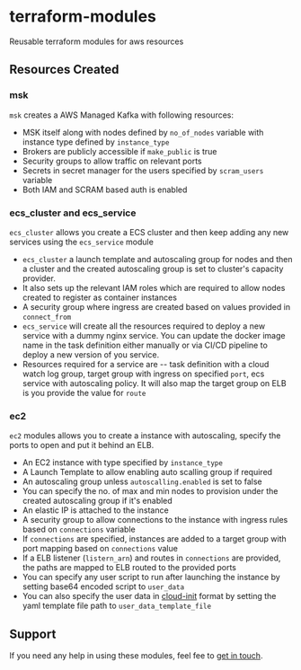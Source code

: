 # terraform-modules
Reusable terraform modules for aws resources

## Resources Created

### msk

`msk` creates a AWS Managed Kafka with following resources:
- MSK itself along with nodes defined by `no_of_nodes` variable with instance type defined by `instance_type`
- Brokers are publicly accessible if `make_public` is true
- Security groups to allow traffic on relevant ports
- Secrets in secret manager for the users specified by `scram_users` variable
- Both IAM and SCRAM based auth is enabled

### ecs_cluster and ecs_service

`ecs_cluster` allows you create a ECS cluster and then keep adding any new services using the `ecs_service` module
- `ecs_cluster` a launch template and autoscaling group for nodes and then a cluster and the created autoscaling group is set to cluster's capacity provider.
- It also sets up the relevant IAM roles which are required to allow nodes created to register as container instances
- A security group where ingress are created based on values provided in `connect_from`
- `ecs_service` will create all the resources required to deploy a new service with a dummy nginx service. You can update the docker image name in the task definition either manually or via CI/CD pipeline to deploy a new version of you service.
- Resources required for a service are -- task definition with a cloud watch log group, target group with ingress on specified `port`, ecs service with autoscaling policy. It will also map the target group on ELB is you provide the value for `route`

### ec2

`ec2` modules allows you to create a instance with autoscaling, specify the ports to open and put it behind an ELB.
- An EC2 instance with type specified by `instance_type`
- A Launch Template to allow enabling auto scalling group if required
- An autoscaling group unless `autoscalling.enabled` is set to false
- You can specify the no. of max and min nodes to provision under the created autoscaling group if it's enabled
- An elastic IP is attached to the instance
- A security group to allow connections to the instance with ingress rules based on `connections` variable
- If `connections` are specified, instances are added to a target group with port mapping based on `connections` value
- If a ELB listener (`listern_arn`) and routes in `connections` are provided, the paths are mapped to ELB routed to the provided ports
- You can specify any user script to run after launching the instance by setting base64 encoded script to  `user_data` 
- You can also specify the user data in [cloud-init](https://cloudinit.readthedocs.io/en/latest/explanation/introduction.html) format by setting the yaml template file path to `user_data_template_file` 

## Support

If you need any help in using these modules, feel fee to [get in touch](https://nikhilsoni.me/contact/).